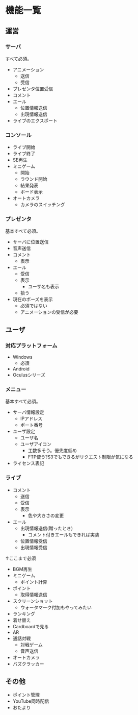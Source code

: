 # 機能一覧

## 運営

### サーバ

すべて必須。

- アニメーション
	- 送信
	- 受信
- プレゼンタ位置受信
- コメント
- エール
	- 位置情報送信
	- 出現情報送信
- ライブのエクスポート

### コンソール

- ライブ開始
- ライブ終了
- SE再生
- ミニゲーム
	- 開始
	- ラウンド開始
	- 結果発表
	- ボード表示
- オートカメラ
	- カメラのスイッチング

### プレゼンタ

基本すべて必須。

- サーバに位置送信
- 音声送信
- コメント
	- 表示
- エール
	- 受信
	- 表示
		- ユーザ名も表示
	- 拾う
- 現在のポーズを表示
	- 必須ではない
	- アニメーションの受信が必要

## ユーザ

### 対応プラットフォーム

- Windows
	- 必須
- Android
- Oculusシリーズ

### メニュー

基本すべて必須。

- サーバ情報設定
	- IPアドレス
	- ポート番号
- ユーザ設定
	- ユーザ名
	- ユーザアイコン
		- 工数多そう。優先度低め
		- FTP使う?S3でもできるがリクエスト制限が気になる
- ライセンス表記

### ライブ

- コメント
	- 送信
	- 受信
	- 表示
	  - 色や大きさの変更
- エール
	- 出現情報送信(贈ったとき)
	  - コメント付きエールもできれば実装
	- 位置情報受信
	- 出現情報受信

↑ここまで必須

- BGM再生
- ミニゲーム
	- ポイント計算
- ポイント
	- 取得情報送信
- スクリーンショット
	- ウォータマーク付加もやってみたい
- ランキング
- 着せ替え
- Cardboardで見る
- AR
- 通話対戦
	- 対戦ゲーム
	- 音声送信
- オートカメラ
- バズクラッカー

## その他

- ポイント管理
- YouTube同時配信
- おたより